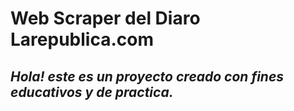 # Web Scraper del Diaro Larepublica.com
## _Hola! este es un proyecto creado con fines educativos y de practica._
